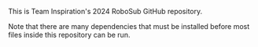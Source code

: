 This is Team Inspiration's 2024 RoboSub GitHub repository. 

Note that there are many dependencies that must be installed before most files inside this repository can be run.
